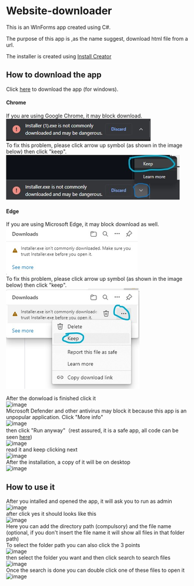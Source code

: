 # Website-downloader
This is an WInForms app created using C#. 
 
The purpose of this app is ,as the name suggest, download html file from a url.  

The installer is created using [Install Creator](https://www.clickteam.com/install-creator-2)

## How to download the app
Click [here](https://github.com/LucaYan0506/File-searcher/releases/download/v1.0.1/installer.exe) to download the app (for windows). 
#### Chrome
If you are using Google Chrome, it may block download.   
![image](https://github.com/LucaYan0506/Binary-code-Puzzle/blob/master/screenshot/Screenshot%202022-02-21%20202953.jpg)    
To fix this problem, please click arrow up symbol (as shown in the image below) then click "keep".  
![image](https://github.com/LucaYan0506/Binary-code-Puzzle/blob/master/screenshot/Screenshot%202022-02-21%20201656.jpg)  

#### Edge
If you are using Microsoft Edge, it may block download as well.   
![image](https://github.com/LucaYan0506/Binary-code-Puzzle/blob/master/screenshot/Screenshot%202022-02-21%20202803.jpg)  
To fix this problem, please click arrow up symbol (as shown in the image below) then click "keep".  
![image](https://github.com/LucaYan0506/Binary-code-Puzzle/blob/master/screenshot/Screenshot%202022-02-21%20202859.jpg)  

After the donwload is finished click it  
![image](https://user-images.githubusercontent.com/83918638/155171074-a1149aef-6142-4513-81e8-4eeeb3a12ed4.png)   
Microsoft Defender and other antivirus may block it because this app is an unpopular application. Click "More info"  
![image](https://user-images.githubusercontent.com/83918638/155171920-3f0ad496-f25a-4735-8e3b-4eb4617dfd01.png)  
then click "Run anyway"（rest assured, it is a safe app, all code can be seen [here](https://github.com/LucaYan0506/File-searcher))  
![image](https://user-images.githubusercontent.com/83918638/155171870-ee4f4330-7a32-4890-9c01-1deaccd2da12.png)  
read it and keep clicking next  
![image](https://user-images.githubusercontent.com/83918638/159765123-c879b56d-b24c-4144-bce8-1b7a0c32524e.png)  
After the installation, a copy of it will be on desktop   
![image](https://user-images.githubusercontent.com/83918638/159765251-266fea1c-67c8-43f1-bcd8-ae7d53da0124.png)  

## How to use it 
After you intalled and opened the app, it will ask you to run as admin  
![image](https://user-images.githubusercontent.com/83918638/159765546-761760f8-032f-46ab-9c66-c17164acbe6c.png)  
after click yes it should looks like this   
![image](https://user-images.githubusercontent.com/83918638/159765694-36b36963-a1e0-4d63-9157-471d0eac2536.png)   
Here you can add the directory path (compulsory) and the file name (optional, if you don't insert the file name it will show all files in that folder path)  
To select the folder path you can also click the 3 points   
![image](https://user-images.githubusercontent.com/83918638/159766153-4b626265-dc73-428e-b2d4-de9bd5558708.png)   
then select the folder you want and then click search to search files  
![image](https://user-images.githubusercontent.com/83918638/159766235-66c000e7-3db5-4472-bac8-fea1abafc330.png)  
Once the search is done you can double click one of these files to open it  
![image](https://user-images.githubusercontent.com/83918638/159766436-a26b699b-d55b-461b-bb7d-dde5a2409ae1.png)

